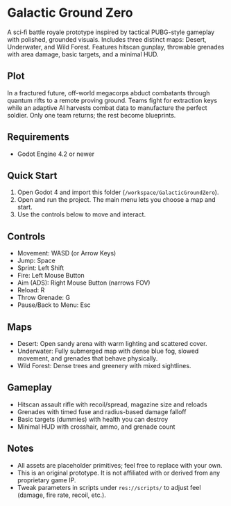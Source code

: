 # Galactic Ground Zero

A sci‑fi battle royale prototype inspired by tactical PUBG-style gameplay with polished, grounded visuals. Includes three distinct maps: Desert, Underwater, and Wild Forest. Features hitscan gunplay, throwable grenades with area damage, basic targets, and a minimal HUD.

## Plot
In a fractured future, off-world megacorps abduct combatants through quantum rifts to a remote proving ground. Teams fight for extraction keys while an adaptive AI harvests combat data to manufacture the perfect soldier. Only one team returns; the rest become blueprints.

## Requirements
- Godot Engine 4.2 or newer

## Quick Start
1. Open Godot 4 and import this folder (`/workspace/GalacticGroundZero`).
2. Open and run the project. The main menu lets you choose a map and start.
3. Use the controls below to move and interact.

## Controls
- Movement: WASD (or Arrow Keys)
- Jump: Space
- Sprint: Left Shift
- Fire: Left Mouse Button
- Aim (ADS): Right Mouse Button (narrows FOV)
- Reload: R
- Throw Grenade: G
- Pause/Back to Menu: Esc

## Maps
- Desert: Open sandy arena with warm lighting and scattered cover.
- Underwater: Fully submerged map with dense blue fog, slowed movement, and grenades that behave physically.
- Wild Forest: Dense trees and greenery with mixed sightlines.

## Gameplay
- Hitscan assault rifle with recoil/spread, magazine size and reloads
- Grenades with timed fuse and radius-based damage falloff
- Basic targets (dummies) with health you can destroy
- Minimal HUD with crosshair, ammo, and grenade count

## Notes
- All assets are placeholder primitives; feel free to replace with your own.
- This is an original prototype. It is not affiliated with or derived from any proprietary game IP.
- Tweak parameters in scripts under `res://scripts/` to adjust feel (damage, fire rate, recoil, etc.).